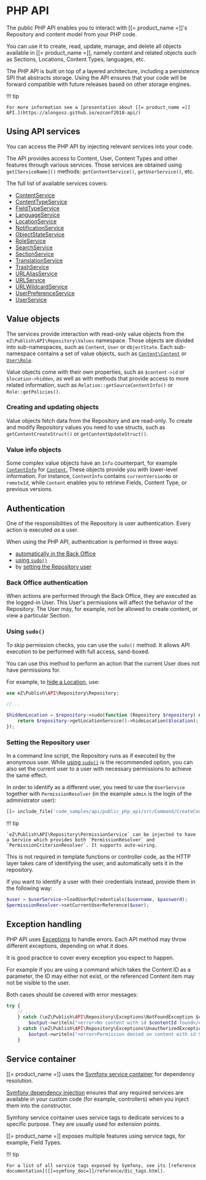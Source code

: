 # PHP API

The public PHP API enables you to interact with [[= product_name =]]'s Repository and content model from your PHP code.

You can use it to create, read, update, manage, and delete all objects available in [[= product_name =]], namely
content and related objects such as Sections, Locations, Content Types, languages, etc.

The PHP API is built on top of a layered architecture, including a persistence SPI that abstracts storage.
Using the API ensures that your code will be forward compatible with future releases based on other storage engines.

!!! tip

    For more information see a [presentation about [[= product_name =]] API.](https://alongosz.github.io/ezconf2018-api/)

## Using API services

You can access the PHP API by injecting relevant services into your code.

The API provides access to Content, User, Content Types and other features through various services.
Those services are obtained using `get[ServiceName]()` methods: `getContentService()`, `getUserService()`, etc.

The full list of available services covers:

- [ContentService](https://github.com/ezsystems/ezplatform-kernel/blob/v1.0.0/eZ/Publish/API/Repository/ContentService.php)
- [ContentTypeService](https://github.com/ezsystems/ezplatform-kernel/blob/v1.0.0/eZ/Publish/API/Repository/ContentTypeService.php)
- [FieldTypeService](https://github.com/ezsystems/ezplatform-kernel/blob/v1.0.0/eZ/Publish/API/Repository/FieldTypeService.php)
- [LanguageService](https://github.com/ezsystems/ezplatform-kernel/blob/v1.0.0/eZ/Publish/API/Repository/LanguageService.php)
- [LocationService](https://github.com/ezsystems/ezplatform-kernel/blob/v1.0.0/eZ/Publish/API/Repository/LocationService.php)
- [NotificationService](https://github.com/ezsystems/ezplatform-kernel/blob/v1.0.0/eZ/Publish/API/Repository/NotificationService.php)
- [ObjectStateService](https://github.com/ezsystems/ezplatform-kernel/blob/v1.0.0/eZ/Publish/API/Repository/ObjectStateService.php)
- [RoleService](https://github.com/ezsystems/ezplatform-kernel/blob/v1.0.0/eZ/Publish/API/Repository/RoleService.php)
- [SearchService](https://github.com/ezsystems/ezplatform-kernel/blob/v1.0.0/eZ/Publish/API/Repository/SearchService.php)
- [SectionService](https://github.com/ezsystems/ezplatform-kernel/blob/v1.0.0/eZ/Publish/API/Repository/SectionService.php)
- [TranslationService](https://github.com/ezsystems/ezplatform-kernel/blob/v1.0.0/eZ/Publish/API/Repository/TranslationService.php)
- [TrashService](https://github.com/ezsystems/ezplatform-kernel/blob/v1.0.0/eZ/Publish/API/Repository/TrashService.php)
- [URLAliasService](https://github.com/ezsystems/ezplatform-kernel/blob/v1.0.0/eZ/Publish/API/Repository/URLAliasService.php)
- [URLService](https://github.com/ezsystems/ezplatform-kernel/blob/v1.0.0/eZ/Publish/API/Repository/URLService.php)
- [URLWildcardService](https://github.com/ezsystems/ezplatform-kernel/blob/v1.0.0/eZ/Publish/API/Repository/URLWildcardService.php)
- [UserPreferenceService](https://github.com/ezsystems/ezplatform-kernel/blob/v1.0.0/eZ/Publish/API/Repository/UserPreferenceService.php)
- [UserService](https://github.com/ezsystems/ezplatform-kernel/blob/v1.0.0/eZ/Publish/API/Repository/UserService.php)

## Value objects

The services provide interaction with read-only value objects from the `eZ\Publish\API\Repository\Values` namespace.
Those objects are divided into sub-namespaces, such as `Content`, `User` or `ObjectState`.
Each sub-namespace contains a set of value objects,
such as [`Content\Content`](https://github.com/ezsystems/ezplatform-kernel/blob/v1.0.0/eZ/Publish/API/Repository/Values/Content/Content.php) or [`User\Role`](https://github.com/ezsystems/ezplatform-kernel/blob/v1.0.0/eZ/Publish/API/Repository/Values/User/Role.php).

Value objects come with their own properties, such as `$content->id` or `$location->hidden`,
as well as with methods that provide access to more related information,
such as `Relation::getSourceContentInfo()` or `Role::getPolicies()`.

### Creating and updating objects

Value objects fetch data from the Repository and are read-only.
To create and modify Repository values you need to use structs, such as `getContentCreateStruct()` or `getContentUpdateStruct()`.

### Value info objects

Some complex value objects have an `Info` counterpart,
for example [`ContentInfo`](https://github.com/ezsystems/ezplatform-kernel/blob/v1.0.0/eZ/Publish/API/Repository/Values/Content/ContentInfo.php)
for [`Content`.](https://github.com/ezsystems/ezplatform-kernel/blob/v1.0.0/eZ/Publish/API/Repository/Values/Content/Content.php)
These objects provide you with lower-level information.
For instance, `ContentInfo` contains `currentVersionNo` or `remoteId`,
while `Content` enables you to retrieve Fields, Content Type, or previous versions.

## Authentication

One of the responsibilities of the Repository is user authentication. Every action is executed *as* a user.

When using the PHP API, authentication is performed in three ways:

- [automatically in the Back Office](#back-office-authentication)
- [using `sudo()`](#using-sudo)
- by [setting the Repository user](#setting-the-repository-user)

### Back Office authentication

When actions are performed through the Back Office, they are executed as the logged-in User.
This User's permissions will affect the behavior of the Repository.
The User may, for example, not be allowed to create content, or view a particular Section.

### Using `sudo()`

To skip permission checks, you can use the `sudo()` method.
It allows API execution to be performed with full access, sand-boxed.

You can use this method to perform an action that the current User does not have permissions for.

For example, to [hide a Location](public_php_api_managing_content.md#hiding-and-revealing-locations), use:

``` php
use eZ\Publish\API\Repository\Repository;

//...

$hiddenLocation = $repository->sudo(function (Repository $repository) use ($location) {
    return $repository->getLocationService()->hideLocation($location);
});
```

### Setting the Repository user

In a command line script, the Repository runs as if executed by the anonymous user.
While [using `sudo()`](#using-sudo) is the recommended option,
you can also set the current user to a user with necessary permissions to achieve the same effect.

In order to identify as a different user, you need to use the `UserService` together with `PermissionResolver`
(in the example `admin` is the login of the administrator user):

``` php
[[= include_file('code_samples/api/public_php_api/src/Command/CreateContentCommand.php', 50, 52) =]]
```

!!! tip

    `eZ\Publish\API\Repository\PermissionService` can be injected to have a Service which provides both `PermissionResolver` and `PermissionCriterionResolver`. It supports auto-wiring.    

This is not required in template functions or controller code,
as the HTTP layer takes care of identifying the user, and automatically sets it in the repository.

If you want to identify a user with their credentials instead, provide them in the following way:

``` php
$user = $userService->loadUserByCredentials($username, $password);
$permissionResolver->setCurrentUserReference($user);
```

## Exception handling

PHP API uses [Exceptions](http://php.net/exceptions) to handle errors.
Each API method may throw different exceptions, depending on what it does.

It is good practice to cover every exception you expect to happen.

For example if you are using a command which takes the Content ID as a parameter,
the ID may either not exist, or the referenced Content item may not be visible to the user.

Both cases should be covered with error messages:

``` php
try {
    // ...
    } catch (\eZ\Publish\API\Repository\Exceptions\NotFoundException $e) {
        $output->writeln("<error>No content with id $contentId found</error>");
    } catch (\eZ\Publish\API\Repository\Exceptions\UnauthorizedException $e) {
        $output->writeln("<error>Permission denied on content with id $contentId</error>");
    }
```

## Service container

[[= product_name =]] uses the [Symfony service container]([[=symfony_doc=]]/service_container.html) for dependency resolution.

[Symfony dependency injection]([[=symfony_doc=]]/components/dependency_injection.html) ensures that any required services are available in your custom code
(for example, controllers) when you inject them into the constructor.

Symfony service container uses service tags to dedicate services to a specific purpose. They are usually used for extension points.

[[= product_name =]] exposes multiple features using service tags, for example, Field Types.

!!! tip

    For a list of all service tags exposed by Symfony, see its [reference documentation]([[=symfony_doc=]]/reference/dic_tags.html).
